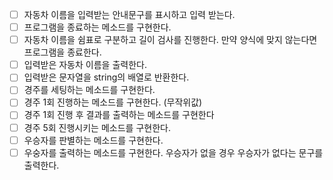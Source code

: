 - [ ] 자동차 이름을 입력받는 안내문구를 표시하고 입력 받는다.
- [ ] 프로그램을 종료하는 메소드를 구현한다.
- [ ] 자동차 이름을 쉼표로 구분하고 길이 검사를 진행한다. 만약 양식에 맞지 않는다면 프로그램을 종료한다.
- [ ] 입력받은 자동차 이름을 출력한다.
- [ ] 입력받은 문자열을 string의 배열로 반환한다.
- [ ] 경주를 세팅하는 메소드를 구현한다.
- [ ] 경주 1회 진행하는 메소드를 구현한다. (무작위값)
- [ ] 경주 1회 진행 후 결과를 출력하는 메소드를 구현한다
- [ ] 경주 5회 진행시키는 메소드를 구현한다.
- [ ] 우승자를 판별하는 메소드를 구현한다.
- [ ] 우숭자를 출력하는 메소드를 구현한다. 우승자가 없을 경우 우승자가 없다는 문구를 출력한다.